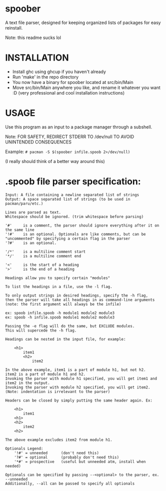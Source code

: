 # spoober
A text file parser, designed for keeping organized lists of packages for easy reinstall.

Note: this readme sucks lol

# INSTALLATION
- Install ghc using ghcup if you haven't already
- Run 'make' in the repo directory
- You now have a binary for spoober located at src/bin/Main
- Move src/bin/Main anywhere you like, and rename it whatever you want :D
(very professional and cool installation instructions)

# USAGE
Use this program as an input to a package manager through a subshell.

Note: FOR SAFETY, REDIRECT STDERR TO /dev/null TO AVOID UNINTENDED CONSEQUENCES

Example: 
	`# pacman -S $(spoober infile.spoob 2>/dev/null)`

(I really should think of a better way around this)

# .spoob file parser specification:

    Input: A file containing a newline separated list of strings
    Output: A space separated list of strings (to be used in pacman/paru/etc.)

    Lines are parsed as text.
    Whitespace should be ignored. (trim whitespace before parsing)

    '#'     is a comment, the parser should ignore everything after it on the same line
    '!#'    is an optional. Optionals are like comments, but can be "uncommented" by specifying a certain flag in the parser
    '?#'    is an optional.

    '/*'    is a multiline comment start
    '*/'    is a multiline comment end

    '<'     is the start of a heading
    '>'     is the end of a heading

    Headings allow you to specify certain "modules"

    To list the headings in a file, use the -l flag.

    To only output strings in desired headings, specify the -h flag,
    then the parser will take all headings in as command-line arguments
    (note: the first argument will always be the infile)

    ex: spoob infile.spoob -h module1 module2 module3
    ex: spoob -h infile.spoob module1 module2 module3

    Passing the -e flag will do the same, but EXCLUDE modules.
    This will supercede the -h flag.

    Headings can be nested in the input file, for example:

        <h1>
            item1
            <h2>
                item2

    In the above example, item1 is a part of module h1, but not h2.
    item2 is a part of module h1 and h2.
    Invoking the parser with module h1 specified, you will get item1 and item2 in the output.
    Invoking the parser with module h2 specified, you will get item2.
    (Note: indentation is irrelevant to the parser)

    Headers can be closed by simply putting the same header again. Ex:

        <h1>
            item1
        <h1>
        <h2>
            item2
        <h2>

    The above example excludes item2 from module h1.

    Optionals Legend:
        '!#' = unneeded      (don't need this)
        '?#' = optional      (probably don't need this)
        '*#' = prospective   (useful but unneeded atm, install when needed)

    Optionals can be specified by passing --<optional> to the parser, ex. --unneeded
    Additionally, --all can be passed to specify all optionals
